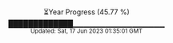 <p align="center">
⏳Year Progress (45.77 %) <br>
█████████████▁▁▁▁▁▁▁▁▁▁▁▁▁▁▁▁▁ <br>
<sub>Updated: Sat, 17 Jun 2023 01:35:01 GMT</sub>
</p>

